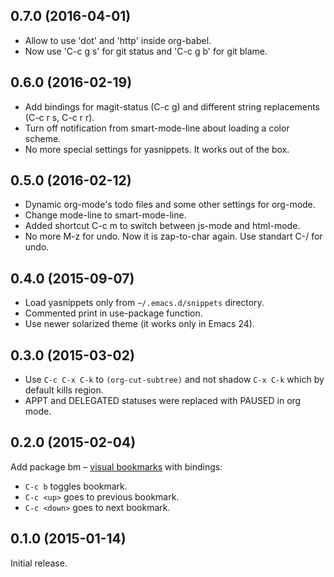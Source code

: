 ## 0.7.0 (2016-04-01)

* Allow to use 'dot' and 'http' inside org-babel.
* Now use 'C-c g s' for git status and 'C-c g b' for git blame.

## 0.6.0 (2016-02-19)

* Add bindings for magit-status (C-c g) and different string replacements (C-c r s, C-c r r).
* Turn off notification from smart-mode-line about loading a color scheme.
* No more special settings for yasnippets. It works out of the box.

## 0.5.0 (2016-02-12)

* Dynamic org-mode's todo files and some other settings for org-mode.
* Change mode-line to smart-mode-line.
* Added shortcut C-c m to switch between js-mode and html-mode.
* No more M-z for undo. Now it is zap-to-char again. Use standart C-/ for undo.

## 0.4.0 (2015-09-07)

* Load yasnippets only from `~/.emacs.d/snippets` directory.
* Commented print in use-package function.
* Use newer solarized theme (it works only in Emacs 24).

## 0.3.0 (2015-03-02)

* Use `C-c C-x C-k` to `(org-cut-subtree)` and not shadow
  `C-x C-k` which by default kills region.
* APPT and DELEGATED statuses were replaced with PAUSED in
  org mode.

## 0.2.0 (2015-02-04)

Add package bm – [visual bookmarks](https://github.com/joodland/bm) with bindings:

* `C-c b` toggles bookmark.
* `C-c <up>` goes to previous bookmark.
* `C-c <down>` goes to next bookmark.

## 0.1.0 (2015-01-14)

Initial release.
